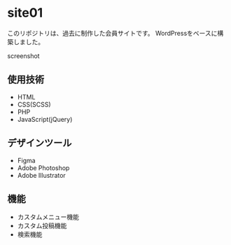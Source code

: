 # site01
このリポジトリは、過去に制作した会員サイトです。
WordPressをベースに構築しました。

screenshot

## 使用技術
- HTML
- CSS(SCSS)
- PHP
- JavaScript(jQuery)

## デザインツール
- Figma
- Adobe Photoshop
- Adobe Illustrator

## 機能
- カスタムメニュー機能
- カスタム投稿機能
- 検索機能
